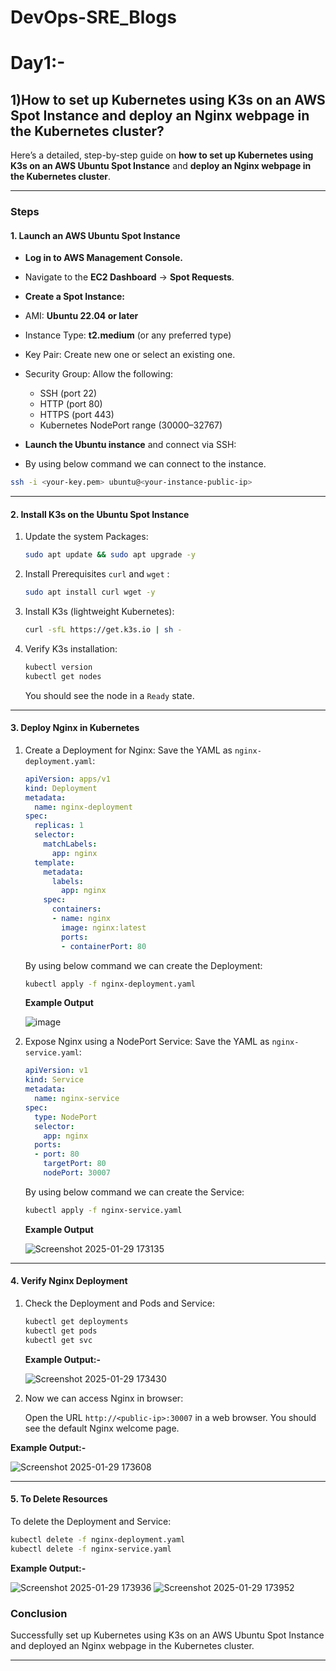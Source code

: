 # DevOps-SRE_Blogs
# **Day1:-**

## **1)How to set up Kubernetes using K3s on an AWS Spot Instance and deploy an Nginx webpage in the Kubernetes cluster?**

Here’s a detailed, step-by-step guide on **how to set up Kubernetes using K3s on an AWS Ubuntu Spot Instance** and **deploy an Nginx webpage in the Kubernetes cluster**.

---

### **Steps**

#### **1. Launch an AWS Ubuntu Spot Instance**
  - **Log in to AWS Management Console.**

  - Navigate to the **EC2 Dashboard** → **Spot Requests**.
  
  - **Create a Spot Instance:**
   - AMI: **Ubuntu 22.04 or later**
   - Instance Type: **t2.medium** (or any preferred type)
   - Key Pair: Create new one or select an existing one.
   - Security Group: Allow the following:
     - SSH (port 22)
     - HTTP (port 80)
     - HTTPS (port 443)
     - Kubernetes NodePort range (30000–32767)

  - **Launch the Ubuntu instance** and connect via SSH:
  - By using below command we can connect to the instance.
   ```bash
   ssh -i <your-key.pem> ubuntu@<your-instance-public-ip>
   ```

---

#### **2. Install K3s on the Ubuntu Spot Instance**
1. Update the system Packages:
   ```bash
   sudo apt update && sudo apt upgrade -y
   ```

2. Install Prerequisites `curl` and `wget` :
   ```bash
   sudo apt install curl wget -y
   ```

3. Install K3s (lightweight Kubernetes):
   ```bash
   curl -sfL https://get.k3s.io | sh -
   ```
   

4. Verify K3s installation:
   ```bash
   kubectl version
   kubectl get nodes
   ```

   You should see the node in a `Ready` state.

---

#### **3. Deploy Nginx in Kubernetes**
1. Create a Deployment for Nginx:
   Save the YAML as `nginx-deployment.yaml`:
   ```yaml
   apiVersion: apps/v1
   kind: Deployment
   metadata:
     name: nginx-deployment
   spec:
     replicas: 1
     selector:
       matchLabels:
         app: nginx
     template:
       metadata:
         labels:
           app: nginx
       spec:
         containers:
         - name: nginx
           image: nginx:latest
           ports:
           - containerPort: 80
   ```

   By using below command we can create the Deployment:
   ```bash
   kubectl apply -f nginx-deployment.yaml
   ```
   **Example Output**

   ![image](https://github.com/user-attachments/assets/07320370-d3e6-49c3-a3a1-1f6fc55a1ea7)

   
3. Expose Nginx using a NodePort Service:
   Save the YAML as `nginx-service.yaml`:
   ```yaml
   apiVersion: v1
   kind: Service
   metadata:
     name: nginx-service
   spec:
     type: NodePort
     selector:
       app: nginx
     ports:
     - port: 80
       targetPort: 80
       nodePort: 30007
   ```

   By using below command we can create the Service:
   ```bash
   kubectl apply -f nginx-service.yaml
   ```
   **Example Output**

   ![Screenshot 2025-01-29 173135](https://github.com/user-attachments/assets/9756b846-eda1-476b-b309-d055acec8c08)

---

#### **4. Verify Nginx Deployment**
1. Check the Deployment and Pods and Service:
   ```bash
   kubectl get deployments
   kubectl get pods
   kubectl get svc
   ```
   **Example Output:-**
   
   ![Screenshot 2025-01-29 173430](https://github.com/user-attachments/assets/09c4e53c-8570-4e06-ab94-372d08a193a4)


3. Now we can access Nginx in browser:

   Open the URL `http://<public-ip>:30007` in a web browser. You should see the default Nginx welcome page.

**Example Output:-**

![Screenshot 2025-01-29 173608](https://github.com/user-attachments/assets/bc3ad3d6-8433-491b-8212-f73127c68f6a)

---

#### **5. To Delete Resources**
To delete the Deployment and Service:
```bash
kubectl delete -f nginx-deployment.yaml
kubectl delete -f nginx-service.yaml
```
**Example Output:-**

![Screenshot 2025-01-29 173936](https://github.com/user-attachments/assets/cccb7139-b37e-4db0-8610-012b6feab099)
![Screenshot 2025-01-29 173952](https://github.com/user-attachments/assets/336b6759-caf0-485b-8655-2a9c07b6220c)


### **Conclusion**
Successfully set up Kubernetes using K3s on an AWS Ubuntu Spot Instance and deployed an Nginx webpage in the Kubernetes cluster.

---
